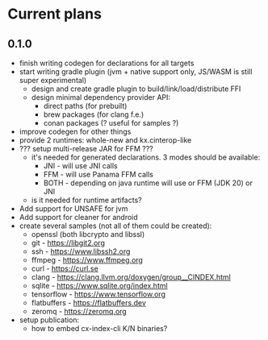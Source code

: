 # Current plans

## 0.1.0

- finish writing codegen for declarations for all targets
- start writing gradle plugin (jvm + native support only, JS/WASM is still super experimental)
    - design and create gradle plugin to build/link/load/distribute FFI
    - design minimal dependency provider API:
        - direct paths (for prebuilt)
        - brew packages (for clang f.e.)
        - conan packages (? useful for samples ?)
- improve codegen for other things
- provide 2 runtimes: whole-new and kx.cinterop-like
- ??? setup multi-release JAR for FFM ???
    - it's needed for generated declarations. 3 modes should be available:
        - JNI - will use JNI calls
        - FFM - will use Panama FFM calls
        - BOTH - depending on java runtime will use or FFM (JDK 20) or JNI
    - is it needed for runtime artifacts?
- Add support for UNSAFE for jvm
- Add support for cleaner for android
- create several samples (not all of them could be created):
    - openssl (both libcrypto and libssl)
    - git - https://libgit2.org
    - ssh - https://www.libssh2.org
    - ffmpeg - https://www.ffmpeg.org
    - curl - https://curl.se
    - clang - https://clang.llvm.org/doxygen/group__CINDEX.html
    - sqlite - https://www.sqlite.org/index.html
    - tensorflow - https://www.tensorflow.org
    - flatbuffers - https://flatbuffers.dev
    - zeromq - https://zeromq.org
- setup publication:
    - how to embed cx-index-cli K/N binaries?
